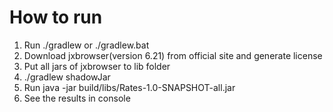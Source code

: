 # How to run
1. Run ./gradlew or ./gradlew.bat
2. Download jxbrowser(version 6.21) from official site and generate license
3. Put all jars of jxbrowser to lib folder
4. ./gradlew shadowJar
5. Run java -jar build/libs/Rates-1.0-SNAPSHOT-all.jar
6. See the results in console
